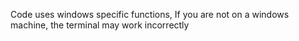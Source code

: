 Code uses windows specific functions, If you are not on a windows machine, the terminal may work incorrectly
